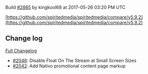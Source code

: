 Build [#2885](https://circleci.com/gh/spiritedmedia/spiritedmedia/2885) by kingkool68 at 2017-05-26 03:20 PM UTC

[https://github.com/spiritedmedia/spiritedmedia/compare/v5.9.2](https://github.com/spiritedmedia/spiritedmedia/compare/v5.9.2)
## Change log
[Full Changelog](https://github.com/spiritedmedia/spiritedmedia/compare/v5.9.1...v5.9.2)

 - [#2046](https://github.com/spiritedmedia/spiritedmedia/pull/2046): Disable Float On The Stream at Small Screen Sizes
 - [#2042](https://github.com/spiritedmedia/spiritedmedia/pull/2042): Add Nativo promotional content page markup
